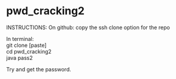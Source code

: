 # pwd_cracking2
INSTRUCTIONS:
On github:
copy the ssh clone option for the repo

In terminal:                                                                                
git clone [paste]                                                                          
cd pwd_cracking2                                                                               
java pass2
                                                                                            
Try and get the password.
